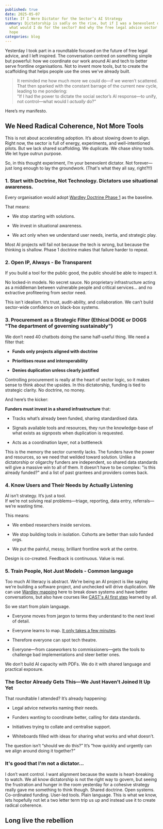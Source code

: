 ```yaml
---
published: true
date: 2025-05-07
title: If I Were Dictator for the Sector’s AI Strategy
summary: Dictatorship is sadly on the rise, but if I was a benevolent dictator,
  what would I do for the sector? And why the free legal advice sector gave me
  hope
categories: blog
---
```

Yesterday I took part in a roundtable focused on the future of free legal advice, and I left inspired. The conversation centred on something simple but powerful: how we coordinate our work around AI and tech to better serve frontline organisations. Not to invent more tools, but to create the scaffolding that helps people use the ones we've already built.

> It reminded me how much more we could do—if we weren’t scattered. That then sparked with the constant barrage of the current new cycle, leading to me pondering:  
> "If I had the power to dictate the social sector’s AI response—to unify, not control—what would I _actually_ do?"

Here’s my manifesto.

## **We Need Radical Coherence, Not More Tools**

This is not about accelerating adoption. It’s about slowing down to align. Right now, the sector is full of energy, experiments, and well-intentioned pilots. But we lack shared scaffolding. We duplicate. We chase shiny tools. We let hype outrun purpose.

So, in this thought experiment, I’m your benevolent dictator. Not forever—just long enough to lay the groundwork. (That's what they all say, right?!!)

### **1\. Start with Doctrine, Not Technology. Dictators use situational awareness.**

Every organisation would adopt [Wardley Doctrine Phase 1](https://learnwardleymapping.com/doctrine/) as the baseline.

That means:

*   We stop starting with solutions.
    
*   We invest in situational awareness.
    
*   We act only when we understand user needs, inertia, and strategic play.
    

Most AI projects will fail not because the tech is wrong, but because the thinking is shallow. Phase 1 doctrine makes that failure harder to repeat.

### **2\. Open IP, Always - Be Transparent**

If you build a tool for the public good, the public should be able to inspect it.

No locked-in models. No secret sauce. No proprietary infrastructure acting as a middleman between vulnerable people and critical services... and no extractive profiteering from sector need.

This isn't idealism. It’s trust, audit-ability, and collaboration. We can’t build sector-wide confidence on black-box systems.

### **3\. Procurement as a Strategic Filter (Ethical DOGE or DOGS "The department of governing sustainably")**

We don’t need 40 chatbots doing the same half-useful thing. We need a filter that:

*   **Funds only projects aligned with doctrine**
    
*   **Prioritises reuse and interoperability**
    
*   **Denies duplication unless clearly justified**
    

Controlling procurement is really at the heart of sector logic, so it makes sense to think about the upsides. In this dictatorship, funding is tied to strategic clarity. No doctrine, no money.

And here’s the kicker:

**Funders must invest in a shared infrastructure** that:

*   Tracks what’s already been funded, sharing standardised data.
    
*   Signals available tools and resources, they run the knowledge-base of what exists as signposts when duplication is requested.
    
*   Acts as a coordination layer, not a bottleneck
    

This is the memory the sector currently lacks. The funders have the power and resources, so we need that weilded toward solution. Unlike a dictatorship or oligarchy funders are independent, so shared data standards will give a massive win to all of them. It doesn't have to be complex: "is this already funded?" and a list of past grantees and providers comes back.

### **4\. Know Users and Their Needs by Actually Listening**

AI isn’t strategy. It’s just a tool.  
If we’re not solving real problems—triage, reporting, data entry, referrals—we’re wasting time.

This means:

*   We embed researchers inside services.
    
*   We stop building tools in isolation. Cohorts are better than solo funded orgs.
    
*   We put the painful, messy, brilliant frontline work at the centre.
    

Design is co-created. Feedback is continuous. Value is real.

### **5\. Train People, Not Just Models - Common language**

Too much AI literacy is abstract. We're being an AI project is like saying we're building a software project, and unchecked will drive duplication. We can use [Wardley mapping](https://learnwardleymapping.com/) here to break down systems and have better conversations, but also have courses like [CAST's AI first step](https://www.wearecast.org.uk/our-work/free-digital-resources/getting-started-with-ai-a-free-self-serve-course/) learned by all.

So we start from plain language.

*   Everyone moves from jargon to terms they understand to the next level of detail.
    
*   Everyone learns to map. [It only takes a few minutes](https://learnwardleymapping.com/).
    
*   Therefore everyone can spot tech theatre.
    
*   Everyone—from caseworkers to commissioners—gets the tools to challenge bad implementations and steer better ones.
    

We don’t build AI capacity with PDFs. We do it with shared language and practical exposure.

### **The Sector Already Gets This—We Just Haven’t Joined It Up Yet**

That roundtable I attended? It’s already happening:

*   Legal advice networks naming their needs.
    
*   Funders wanting to coordinate better, calling for data standards.
    
*   Initiatives trying to collate and centralise support.
    
*   Whiteboards filled with ideas for sharing what works and what doesn’t.
    

The question isn’t “should we do this?” It’s “how quickly and urgently can we align around doing it together?”

### **It's good that I'm not a dictator...**

I don’t want control. I want alignment because the waste is heart-breaking to watch. We all know dictatorship is not the right way to govern, but seeing the frustration and hunger in the room yesterday for a cohesive strategy really gave me something to think though. Shared doctrine. Open systems. Co-ordinated funding. User-led tools. Plain language. This is what we know, lets hopefully not let a two letter term trip us up and instead use it to create radical coherence.

## Long live the rebellion